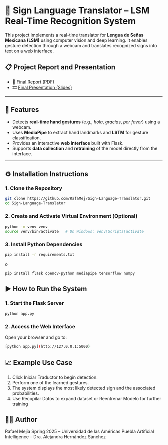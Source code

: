 # 🤟 Sign Language Translator – LSM Real-Time Recognition System

This project implements a real-time translator for **Lengua de Señas Mexicana (LSM)** using computer vision and deep learning. It enables gesture detection through a webcam and translates recognized signs into text on a web interface.

## 📋 Project Report and Presentation

- 📄 [Final Report (PDF)](https://docs.google.com/document/d/19FDSmBPPXUI0ROTCcL36kmV0rueZUmqLKhHbKfeEwdw/edit?usp=sharing)
- 🎞️ [Final Presentation (Slides)](https://docs.google.com/presentation/d/1vK-KaBbdbi6S_aEo1HwLV-jikRa2BG32X25bMqInRjM/edit?usp=sharing)

---

## 🚀 Features

- Detects **real-time hand gestures** (e.g., *hola*, *gracias*, *por favor*) using a webcam.
- Uses **MediaPipe** to extract hand landmarks and **LSTM** for gesture classification.
- Provides an interactive **web interface** built with Flask.
- Supports **data collection** and **retraining** of the model directly from the interface.

---

## ⚙️ Installation Instructions

### 1. Clone the Repository

```bash
git clone https://github.com/RafaMej/Sign-Language-Translator.git
cd Sign-Language-Translator
```

### 2. Create and Activate Virtual Environment (Optional)

```bash
python -m venv venv
source venv/bin/activate   # On Windows: venv\Scripts\activate
```

### 3. Install Python Dependencies

```bash
pip install -r requirements.txt
```
o
```bash
pip install flask opencv-python mediapipe tensorflow numpy
```

## ▶️ How to Run the System

### 1. Start the Flask Server

```bash
python app.py
```

### 2. Access the Web Interface

Open your browser and go to:
```bash
[python app.py](http://127.0.0.1:5000)
```

## 📈 Example Use Case

1. Click Iniciar Traductor to begin detection.
2. Perform one of the learned gestures.
3. The system displays the most likely detected sign and the associated probabilities.
4. Use Recopilar Datos to expand dataset or Reentrenar Modelo for further training

## 🧑‍🔬 Author

Rafael Mejía
Spring 2025 – Universidad de las Américas Puebla
Artificial Intelligence – Dra. Alejandra Hernández Sánchez
